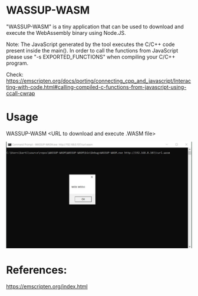 # WASSUP-WASM
"WASSUP-WASM" is a tiny application that can be used to download and execute the WebAssembly binary using Node.JS.

Note:
The JavaScript generated by the tool executes the C/C++ code present inside the main(). In order to call the functions from JavaScript please use "-s EXPORTED_FUNCTIONS" when compiling your C/C++ program.

Check: https://emscripten.org/docs/porting/connecting_cpp_and_javascript/Interacting-with-code.html#calling-compiled-c-functions-from-javascript-using-ccall-cwrap

# Usage

WASSUP-WASM <URL to download and execute .WASM file>

![Screenshot](WW.JPG)

# References:
https://emscripten.org/index.html
